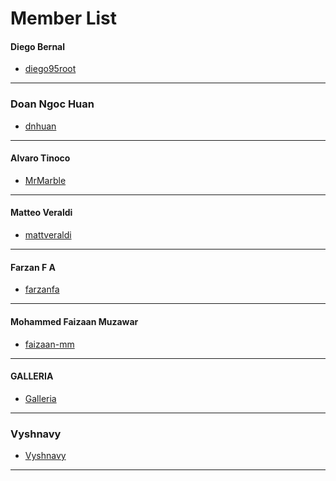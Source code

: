 Member List
===========
#### Diego Bernal
- [diego95root](https://github.com/diego95root)
---

### Doan Ngoc Huan
- [dnhuan](https://github.com/dnhuan)
---

#### Alvaro Tinoco
- [MrMarble](https://github.com/MrMarble)
---

#### Matteo Veraldi
- [mattveraldi](https://github.com/mattveraldi)
---

#### Farzan F A
- [farzanfa](https://github.com/Farzanfa)
---

#### Mohammed Faizaan Muzawar
- [faizaan-mm](https://github.com/faizaan-mm)
---

#### GALLERIA
- [Galleria](https://github.com/Galleria)
---

### Vyshnavy
- [Vyshnavy](https://github.com/vyshnavy)
---
